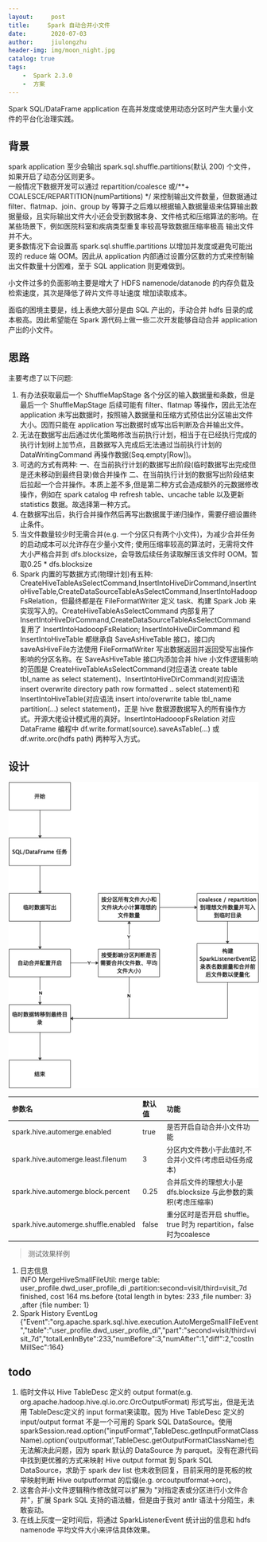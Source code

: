 ```yaml
---
layout:     post
title:     Spark 自动合并小文件
date:       2020-07-03
author:     jiulongzhu
header-img: img/moon_night.jpg
catalog: true
tags:
    -  Spark 2.3.0
    -  方案
---
```


Spark SQL/DataFrame application 在高并发度或使用动态分区时产生大量小文件的平台化治理实践。  

<!-- more -->   

## 背景  
spark application 至少会输出 spark.sql.shuffle.partitions(默认 200) 个文件，如果开启了动态分区则更多。    
一般情况下数据开发可以通过 repartition/coalesce 或/**+ COALESCE/REPARTITION(numPartitions) */ 来控制输出文件数量，但数据通过 filter、flatmap、join、group by 等算子之后难以根据输入数据量级来估算输出数据量级，且实际输出文件大小还会受到数据本身、文件格式和压缩算法的影响。在某些场景下，例如医院科室和疾病类型重复率较高导致数据压缩率极高 输出文件并不大。  
更多数情况下会设置高 spark.sql.shuffle.partitions 以增加并发度或避免可能出现的 reduce 端 OOM。因此从 application 内部通过设置分区数的方式来控制输出文件数量十分困难，至于 SQL application 则更难做到。      

小文件过多的负面影响主要是增大了 HDFS namenode/datanode 的内存负载及检索速度，其次是降低了碎片文件寻址速度 增加读取成本。  

面临的困境主要是，线上表绝大部分是由 SQL 产出的，手动合并 hdfs 目录的成本极高。因此希望能在 Spark 源代码上做一些二次开发能够自动合并 application 产出的小文件。   

## 思路 
主要考虑了以下问题:  

1. 有办法获取最后一个 ShuffleMapStage 各个分区的输入数据量和条数，但是最后一个 ShuffleMapStage 后续可能有 filter、flatmap 等操作，因此无法在 application 未写出数据时，按照输入数据量和压缩方式预估出分区输出文件大小。因而只能在 application 写出数据时或写出后判断及合并输出文件。     
2. 无法在数据写出后通过优化策略修改当前执行计划，相当于在已经执行完成的执行计划树上加节点，且数据写入完成后无法通过当前执行计划的 DataWritingCommand 再操作数据(Seq.empty[Row])。   
3. 可选的方式有两种: 一、在当前执行计划的数据写出阶段(临时数据写出完成但是还未移动到最终目录)做合并操作 二、在当前执行计划的数据写出阶段结束后拉起一个合并操作。本质上差不多,但是第二种方式会造成额外的元数据修改操作，例如在 spark catalog 中 refresh table、uncache table 以及更新 statistics 数据。故选择第一种方式。             
4. 在数据写出后，执行合并操作然后再写出数据属于递归操作，需要仔细设置终止条件。        
5. 当文件数量较少时无需合并(e.g. 一个分区只有两个小文件)，为减少合并任务的启动成本可以允许存在少量小文件; 使用压缩率较高的算法时，无需将文件大小严格合并到 dfs.blocksize，会导致后续任务读取解压该文件时 OOM。暂取0.25 * dfs.blocksize  
6. Spark 内置的写数据方式(物理计划)有五种: CreateHiveTableAsSelectCommand,InsertIntoHiveDirCommand,InsertIntoHiveTable,CreateDataSourceTableAsSelectCommand,InsertIntoHadoopFsRelation，但最终都是在 FileFormatWriter 定义 task、构建 Spark Job 来实现写入的。CreateHiveTableAsSelectCommand 内部复用了 InsertIntoHiveDirCommand,CreateDataSourceTableAsSelectCommand 复用了 InsertIntoHadooopFsRelation; InsertIntoHiveDirCommand 和 InsertIntoHiveTable 都继承自 SaveAsHiveTable 接口，接口内 saveAsHiveFile方法使用 FileFormatWriter 写出数据返回并返回受写出操作影响的分区名称。在 SaveAsHiveTable 接口内添加合并 hive 小文件逻辑影响的范围是 CreateHiveTableAsSelectCommand(对应语法 create table tbl_name as select statement)、InsertIntoHiveDirCommand(对应语法 insert overwrite directory path row formatted .. select statement)和 InsertIntoHiveTable(对应语法 insert into/overwrite table tbl_name partition(...) select statement)，正是 hive 数据源数据写入的所有操作方式。开源大佬设计模式用的真好。InsertIntoHadooopFsRelation 对应 DataFrame 编程中 df.write.format(source).saveAsTable(...) 或 df.write.orc(hdfs path) 两种写入方式。               

## 设计  

![Spark 自动合并小文件流程](/img/pictures/spark/auto_merge_small_file.png)  


| 参数名  | 默认值  | 功能 |
|:------------- |:---------------|:-------------|
|spark.hive.automerge.enabled|true|是否开启自动合并小文件功能|
|spark.hive.automerge.least.filenum|3|分区内文件数小于此值时,不合并小文件(考虑启动任务成本)|
|spark.hive.automerge.block.percent|0.25|合并后文件的理想大小是 dfs.blocksize 与此参数的乘积(考虑压缩率)|     
|spark.hive.automerge.shuffle.enabled|false|重分区时是否开启 shuffle。true 时为 repartition，false 时为coalesce|

> 测试效果样例  
1. 日志信息   
INFO MergeHiveSmallFileUtil: merge table: user_profile.dwd_user_profile_di ,partition:second=visit/third=visit_7d finished, cost 164 ms.before {total length in bytes: 233 ,file number: 3} ,after {file number: 1}    
2. Spark History EventLog   
{"Event":"org.apache.spark.sql.hive.execution.AutoMergeSmallFileEvent","table":"user_profile.dwd_user_profile_di","part":"second=visit/third=visit_7d","totalLenInByte":233,"numBefore":3,"numAfter":1,"diff":2,"costInMillSec":164}    


## todo 

1. 临时文件以 Hive TableDesc 定义的 output format(e.g. org.apache.hadoop.hive.ql.io.orc.OrcOutputFormat) 形式写出，但是无法用 TableDesc定义的 input format来读取。因为 Hive TableDesc 定义的 input/output format 不是一个可用的 Spark SQL DataSource。使用 sparkSession.read.option("inputFormat",TableDesc.getInputFormatClassName).option('outputformat',TableDesc.getOutputFormatClassName)也无法解决此问题，因为 spark 默认的 DataSource 为 parquet。没有在源代码中找到更优雅的方式来映射 Hive output format 到 Spark SQL DataSource，求助于 spark dev list 也未收到回复，目前采用的是死板的枚举映射判断 Hive outputformat 的后缀(e.g. orcoutputformat->orc)。  
2. 这套合并小文件逻辑稍作修改就可以扩展为 "对指定表或分区进行小文件合并"，扩展 Spark SQL 支持的语法糖，但是由于我对 antlr 语法十分陌生，未敢妄动。      
3. 在线上灰度一定时间后，将通过 SparkListenerEvent 统计出的信息和 hdfs namenode 平均文件大小来评估具体效果。  


  


   
